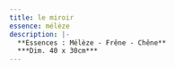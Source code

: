 ```yaml
---
title: le miroir
essence: mélèze
description: |-
  **Essences : Mélèze - Frêne - Chêne**
  ***Dim. 40 x 30cm***
---
```

